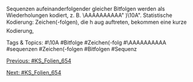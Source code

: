 Sequenzen aufeinanderfolgender gleicher Bitfolgen werden als
Wiederholungen kodiert,
z. B. \AAAAAAAAAA" )\10A".
Statistische Kodierung:
Zeichen(-folgen), die h aug auftreten, bekommen eine kurze Kodierung,

   Tags & Topics:
   #\10A
   #Bitfolge
   #Zeichen(-folg
   #\AAAAAAAAAA
   #sequenzen
   #Zeichen(-folgen
   #Bitfolgen
   #Sequenz

[Previous: #KS_Folien_654](KS_Folien_654.md)

[Next: #KS_Folien_654](KS_Folien_654.md)